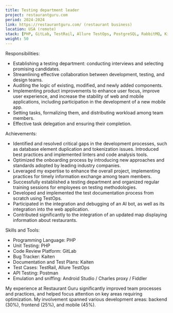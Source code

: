 ```yaml
---
title: Testing department leader
project: restaurantguru.com
period: 2024-2024
link: https://restaurantguru.com/ (restaurant business)
location: USA (remote)
stack: [PHP, GitLab, TestRail, Allure TestOps, PostgreSQL, RabbitMQ, Kibana/Grafana]
weight: 50
---
```


Responsibilities:

- Establishing a testing department: conducting interviews and selecting promising candidates.
- Streamlining effective collaboration between development, testing, and design teams.
- Auditing the logic of existing, modified, and newly added components.
- Implementing product improvements to enhance user focus, improve user experience, and increase the stability of web and mobile applications, including participation in the development of a new mobile app.
- Setting tasks, formalizing them, and distributing workload among team members.
- Effective task delegation and ensuring their completion.

Achievements:

- Identified and resolved critical gaps in the development processes, such as database element duplication and tokenization issues. Introduced best practices and implemented linters and code analysis tools.
- Optimized the onboarding process by introducing new approaches and standards adopted by leading industry companies.
- Leveraged my expertise to enhance the overall project, implementing practices for timely information exchange among team members.
- Successfully established a testing department and organized regular training sessions for employees on testing methodologies.
- Developed and implemented the test documentation process from scratch using TestOps.
- Participated in the integration and debugging of an AI bot, as well as its integration into the web application.
- Contributed significantly to the integration of an updated map displaying information about restaurants.

Skills and Tools:

- Programming Language: PHP
- Unit Testing: PHP
- Code Review Platform: GitLab
- Bug Tracker: Kaiten
- Documentation and Test Plans: Kaiten
- Test Cases: TestRail, Allure TestOps
- API Testing: Postman
- Emulation and sniffing: Android Studio / Charles proxy / Fiddler

My experience at Restaurant Guru significantly improved team processes and practices, and helped focus attention on key areas requiring optimization. My involvement spanned various development areas: 
backend (30%), frontend (25%), and mobile (45%).